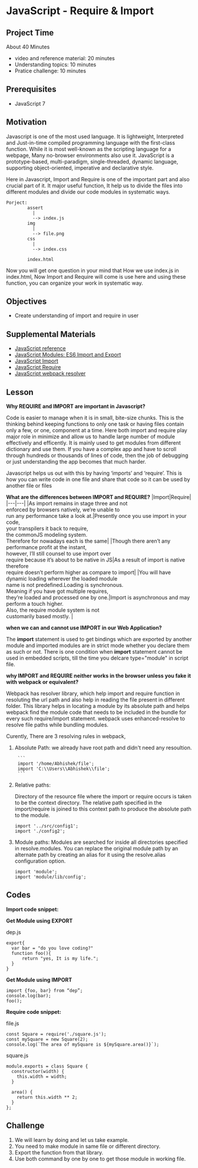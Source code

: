 # JavaScript - Require & Import

## Project Time

About 40 Minutes

- video and reference material: 20 minutes
- Understanding topics: 10 minutes 
- Pratice challenge: 10 minutes

## Prerequisites

- JavaScript 7

## Motivation

Javascript is one of the most used language. It is lightweight, Interpreted and Just-in-time compiled programming language with the first-class function. While it is most well-known as the scripting language for a webpage, Many no-browser environments also use it. JavaScript is a prototype-based, multi-paradigm, single-threaded, dynamic language, supporting object-oriented, imperative and declarative style.

Here in Javascript, Import and Require is one of the important part and  also crucial part of it. It major useful function, It help us to divide the files into different modules and divide our code modules in systematic ways.

```
Porject:
        assert
          |
          --> index.js
        img
          |
          --> file.png
        css
          |
          --> index.css
          
        index.html
```
Now you will get one question in your mind that How we use index.js in index.html, Now Import and Require will come is use here and using these function, you can organize your work in systematic way.

## Objectives

- Create understanding of import and require in user

## Supplemental Materials

- [JavaScript reference](https://developer.mozilla.org/en-US/docs/Web/JavaScript/Reference)
- [JavaScript Modules: ES6 Import and Export](https://www.youtube.com/watch?v=_3oSWwapPKQ)
- [JavaScript Import](https://developer.mozilla.org/en-US/docs/Web/JavaScript/Reference/Statements/import)
- [JavaScript Require](https://nodejs.org/en/knowledge/getting-started/what-is-require/)
- [JavaScript webpack resolver](https://webpack.js.org/concepts/module-resolution/)

## Lesson

**Why REQUIRE and IMPORT are important in Javascript?**

Code is easier to manage when it is in small, bite-size chunks. This is the thinking behind keeping functions to only one task or having files contain only a few, or one, component at a time. Here both import and require play major role in minimize and allow us to handle large number of module effectively and efficently. It is mainly used to get modules from different dictionary and use them. If you have a complex app and have to scroll through hundreds or thousands of lines of code, then the job of debugging or just understanding the app becomes that much harder.

Javascript helps us out with this by having ‘imports’ and ‘require’. This is how you can write code in one file and share that code so it can be used by another file or files

**What are the differences between IMPORT and REQUIRE?**
|Import|Require|
|---|---|
|As import remains in stage three and not<br> enforced by browsers natively, we’re unable to<br> run any performance take a look at.|Presently once you use import in your code,<br> your transpilers it back to require,<br> the commonJS modeling system. <br>Therefore for nowadays each is the same|
|Though there aren’t any performance profit at the instant,<br> however, I’ll still counsel to use import over<br> require because it’s about to be native in JS|As a result of import is native therefore<br>require doesn’t perform higher as compare to import|
|You will have dynamic loading wherever the loaded module<br> name is not predefined.Loading is synchronous.<br> Meaning if you have got multiple requires,<br> they’re loaded and processed one by one.|Import is asynchronous and may perform a touch higher.<br> Also, the require module system is not<br> customarily based mostly. |

**when we can and cannot use IMPORT in our Web Application?**

The **import** statement is used to get bindings which are exported by another module and imported modules are in strict mode whether you declare them as such or not. There is one condition when **import** statement cannot be used in embedded scripts, till the time you delcare type="module" in script file.

**why IMPORT and REQUIRE neither works in the browser unless you fake it with webpack or equivalent?**

Webpack has resolver library, which help import and require function in resoluting the url path and also help in reading the file present in different folder. This library helps in locating a module by its absolute path and  helps webpack find the module code that needs to be included in the bundle for every such require/import statement. webpack uses enhanced-resolve to resolve file paths while bundling modules.

Curently, There are 3 resolving rules in webpack,

1. Absolute Path:
      we already have root path and didn't need any resoultion.
      
        ```
        import '/home/Abhishek/file';
        import 'C:\\Users\\Abhishek\\file';
        ```
2. Relative paths:

      Directory of the resource file where the import or require occurs is taken to be the context directory. The relative path                                                          specified in the import/require is joined to this context path to produce the absolute path to the module.
      
      ```
      import '../src/config1';
      import './config2';
      ```
3. Module paths:
      Modules are searched for inside all directories specified in resolve.modules. You can replace the original module path by an alternate path by creating an alias for it using the resolve.alias configuration option.
      
      ```
      import 'module';
      import 'module/lib/config';
      ```

## Codes

**Import code snippet:**

**Get Module using EXPORT**

dep.js

```
export{
  var bar = "do you love coding?"
  function foo(){
      return "yes, It is my life.";
  }
}
```

**Get Module using IMPORT**

```
import {foo, bar} from “dep”;
console.log(bar);
foo();
```

**Require code snippet:**

file.js
```
const Square = require('./square.js');
const mySquare = new Square(2);
console.log(`The area of mySquare is ${mySquare.area()}`);
```

square.js
```
module.exports = class Square {
  constructor(width) {
    this.width = width;
  }

  area() {
    return this.width ** 2;
  }
};
```

## Challenge

1. We will learn by doing and let us take example.
2. You need to make module in same file or different directory.
3. Export the function from that library.
4. Use both command by one by one to get those module in working file.

